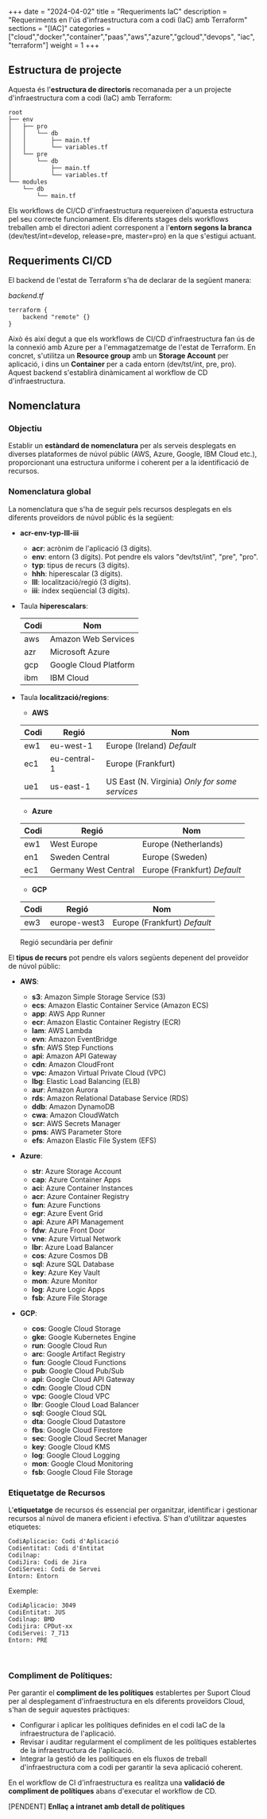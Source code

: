 +++
date        = "2024-04-02"
title       = "Requeriments IaC"
description = "Requeriments en l'ús d'infraestructura com a codi (IaC) amb Terraform"
sections    = "[IAC]"
categories  = ["cloud","docker","container","paas","aws","azure","gcloud","devops", "iac", "terraform"]
weight      = 1
+++

## Estructura de projecte

Aquesta és l'**estructura de directoris** recomanada per a un projecte d'infraestructura com a codi (IaC) amb Terraform:

```
root
├── env
│   ├── pro 
│   │   └── db 
│   │       ├── main.tf 
│   │       └── variables.tf
│   └── pre
│       └── db 
│           ├── main.tf 
│           └── variables.tf 
└── modules 
    └── db 
        └── main.tf
```

Els workflows de CI/CD d'infraestructura requereixen d'aquesta estructura pel seu correcte funcionament. Els diferents stages dels workflows treballen amb el directori adient corresponent a l'**entorn segons la branca** (dev/test/int=develop, release=pre, master=pro) en la que s'estigui actuant.

## Requeriments CI/CD

El backend de l'estat de Terraform s'ha de declarar de la següent manera:


_backend.tf_
```hcl
terraform {
    backend "remote" {}
}
```

Això és així degut a que els workflows de CI/CD d'infraestructura fan ús de la connexió amb Azure per a l'emmagatzematge de l'estat de Terraform. En concret, s'utilitza un **Resource group** amb un **Storage Account** per aplicació, i dins un **Container** per a cada entorn (dev/tst/int, pre, pro). Aquest backend s'establirà dinàmicament al workflow de CD d'infraestructura.

## Nomenclatura

### Objectiu

Establir un **estàndard de nomenclatura** per als serveis desplegats en diverses plataformes de núvol públic (AWS, Azure, Google, IBM Cloud etc.), proporcionant una estructura uniforme i coherent per a la identificació de recursos.

### Nomenclatura global

La nomenclatura que s'ha de seguir pels recursos desplegats en els diferents proveïdors de núvol públic és la següent:

* **acr-env-typ-lll-iii**
  - **acr**: acrònim de l'aplicació (3 dígits).
  - **env**: entorn (3 dígits). Pot pendre els valors "dev/tst/int", "pre", "pro".
  - **typ**: tipus de recurs (3 dígits).
  - **hhh**: hiperescalar (3 dígits).
  - **lll**: localització/regió (3 dígits).
  - **iii**: índex seqüencial (3 dígits).

* Taula **hiperescalars**:

    | Codi | Nom |  
    |------|-------|
    | aws  | Amazon Web Services
    | azr  | Microsoft Azure
    | gcp  | Google Cloud Platform
    | ibm  | IBM Cloud

* Taula **localització/regions**:

  * **AWS**

  | Codi | Regió | Nom   |  
  |------|-------|-------|
  | ew1  | eu-west-1 | Europe (Ireland) *Default*
  | ec1  | eu-central-1 | Europe (Frankfurt)
  | ue1  | us-east-1 | US East (N. Virginia) *Only for some services* 

  * **Azure**

  | Codi | Regió | Nom   |  
  |------|-------|-------|
  | ew1  | West Europe | Europe (Netherlands)
  | en1  | Sweden Central | Europe (Sweden)
  | ec1  | Germany West Central | Europe (Frankfurt) *Default*
  
  * **GCP**
  
  | Codi | Regió | Nom   |  
  |------|-------|-------|
  | ew3  | europe-west3 | Europe (Frankfurt) *Default*

    Regió secundària per definir

El **tipus de recurs** pot pendre els valors següents depenent del proveïdor de núvol públic:

- **AWS**: 
  - **s3**: Amazon Simple Storage Service (S3)
  - **ecs**: Amazon Elastic Container Service (Amazon ECS)
  - **app**: AWS App Runner
  - **ecr**: Amazon Elastic Container Registry (ECR)
  - **lam**: AWS Lambda 
  - **evn**: Amazon EventBridge
  - **sfn**: AWS Step Functions
  - **api**: Amazon API Gateway
  - **cdn**: Amazon CloudFront
  - **vpc**: Amazon Virtual Private Cloud (VPC)
  - **lbg**: Elastic Load Balancing (ELB)
  - **aur**: Amazon Aurora
  - **rds**: Amazon Relational Database Service (RDS)
  - **ddb**: Amazon DynamoDB
  - **cwa**: Amazon CloudWatch
  - **scr**: AWS Secrets Manager
  - **pms**: AWS Parameter Store
  - **efs**: Amazon Elastic File System (EFS)

- **Azure**:
  - **str**: Azure Storage Account
  - **cap**: Azure Container Apps
  - **aci**: Azure Container Instances
  - **acr**: Azure Container Registry
  - **fun**: Azure Functions
  - **egr**: Azure Event Grid
  - **api**: Azure API Management
  - **fdw**: Azure Front Door
  - **vne**: Azure Virtual Network
  - **lbr**: Azure Load Balancer
  - **cos**: Azure Cosmos DB
  - **sql**: Azure SQL Database
  - **key**: Azure Key Vault
  - **mon**: Azure Monitor
  - **log**: Azure Logic Apps
  - **fsb**: Azure File Storage

- **GCP**:
  - **cos**: Google Cloud Storage
  - **gke**: Google Kubernetes Engine
  - **run**: Google Cloud Run
  - **arc**: Google Artifact Registry
  - **fun**: Google Cloud Functions
  - **pub**: Google Cloud Pub/Sub
  - **api**: Google Cloud API Gateway
  - **cdn**: Google Cloud CDN
  - **vpc**: Google Cloud VPC
  - **lbr**: Google Cloud Load Balancer
  - **sql**: Google Cloud SQL
  - **dta**: Google Cloud Datastore
  - **fbs**: Google Cloud Firestore
  - **sec**: Google Cloud Secret Manager
  - **key**: Google Cloud KMS
  - **log**: Google Cloud Logging
  - **mon**: Google Cloud Monitoring
  - **fsb**: Google Cloud File Storage

### Etiquetatge de Recursos

L'**etiquetatge** de recursos és essencial per organitzar, identificar i gestionar recursos al núvol de manera eficient i efectiva. S'han d'utilitzar aquestes etiquetes:
```
CodiAplicacio: Codi d'Aplicació
Codientitat: Codi d'Entitat
Codilnap:
CodiJira: Codi de Jira
CodiServei: Codi de Servei
Entorn: Entorn
```
Exemple:
```
CodiAplicacio: 3049
CodiEntitat: JUS
Codilnap: BMD
Codijira: CPDut-xx
CodiServei: 7_713
Entorn: PRE
```
 
### Compliment de Polítiques:

Per garantir el **compliment de les polítiques** establertes per Suport Cloud per al desplegament d'infraestructura en els diferents proveïdors Cloud, s'han de seguir aquestes pràctiques:
- Configurar i aplicar les polítiques definides en el codi IaC de la infraestructura de l'aplicació.
- Revisar i auditar regularment el compliment de les polítiques establertes de la infraestructura de l'aplicació.
- Integrar la gestió de les polítiques en els fluxos de treball d'infraestructura com a codi per garantir la seva aplicació coherent.

En el workflow de CI d'infraestructura es realitza una **validació de compliment de polítiques** abans d'executar el workflow de CD.


[PENDENT] **Enllaç a intranet amb detall de polítiques**
